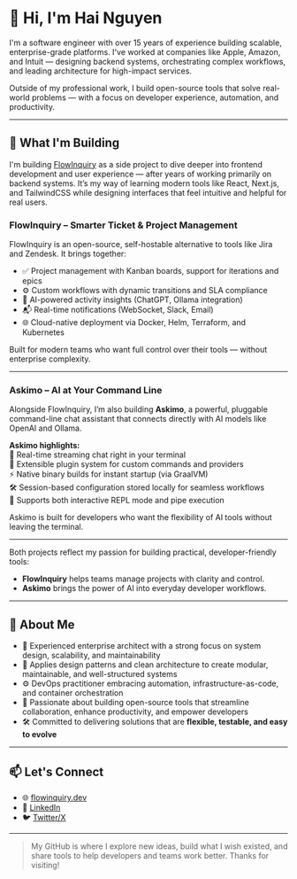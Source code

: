 # 👋 Hi, I'm Hai Nguyen

I'm a software engineer with over 15 years of experience building scalable, enterprise-grade platforms. I've worked at companies like Apple, Amazon, and Intuit — designing backend systems, orchestrating complex workflows, and leading architecture for high-impact services.

Outside of my professional work, I build open-source tools that solve real-world problems — with a focus on developer experience, automation, and productivity.

---

## 🚀 What I'm Building

I'm building [FlowInquiry](https://github.com/flowinquiry) as a side project to dive deeper into frontend development and user experience — after years of working primarily on backend systems. It’s my way of learning modern tools like React, Next.js, and TailwindCSS while designing interfaces that feel intuitive and helpful for real users.

### FlowInquiry – Smarter Ticket & Project Management

FlowInquiry is an open-source, self-hostable alternative to tools like Jira and Zendesk. It brings together:

- ✅ Project management with Kanban boards, support for iterations and epics  
- ⚙️ Custom workflows with dynamic transitions and SLA compliance  
- 🧠 AI-powered activity insights (ChatGPT, Ollama integration)  
- 📬 Real-time notifications (WebSocket, Slack, Email)  
- 🌐 Cloud-native deployment via Docker, Helm, Terraform, and Kubernetes  

Built for modern teams who want full control over their tools — without enterprise complexity.

---

### Askimo – AI at Your Command Line  
Alongside FlowInquiry, I’m also building **Askimo**, a powerful, pluggable command-line chat assistant that connects directly with AI models like OpenAI and Ollama.  

**Askimo highlights:**  
💬 Real-time streaming chat right in your terminal  
🔌 Extensible plugin system for custom commands and providers  
⚡ Native binary builds for instant startup (via GraalVM)  
🛠 Session-based configuration stored locally for seamless workflows  
📜 Supports both interactive REPL mode and pipe execution  

Askimo is built for developers who want the flexibility of AI tools without leaving the terminal.  

---

Both projects reflect my passion for building practical, developer-friendly tools:  
- **FlowInquiry** helps teams manage projects with clarity and control.  
- **Askimo** brings the power of AI into everyday developer workflows.  

---

## 💼 About Me

- 🧱 Experienced enterprise architect with a strong focus on system design, scalability, and maintainability  
- 📐 Applies design patterns and clean architecture to create modular, maintainable, and well-structured systems 
- ⚙️ DevOps practitioner embracing automation, infrastructure-as-code, and container orchestration  
- 🚀 Passionate about building open-source tools that streamline collaboration, enhance productivity, and empower developers  
- 🛠️ Committed to delivering solutions that are **flexible, testable, and easy to evolve**

---

## 📫 Let's Connect

- 🌐 [flowinquiry.dev](https://flowinquiry.io)
- 💼 [LinkedIn](https://www.linkedin.com/in/haiphucnguyen/)
- 🐦 [Twitter/X](https://x.com/haiphucnguyen/)

---

> My GitHub is where I explore new ideas, build what I wish existed, and share tools to help developers and teams work better. Thanks for visiting!
